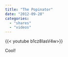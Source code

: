 ```yaml
---
title: "The Popinator"
date: "2012-09-28"
categories:
  - "shares"
  - "videos"
---
```


<div style="width: 70vw;">{{< youtube b1cz8IasV4w>}}</div>

Cool!
